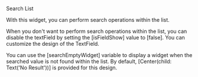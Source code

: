 Search List

With this widget, you can perform search operations within the list.

When you don't want to perform search operations within the list, 
you can disable the textField by setting the [isFieldShow] value to [false]. 
You can customize the design of the TextField.

You can use the [searchEmptyWidget] variable to display a widget 
when the searched value is not found within the list. By default, 
[Center(child: Text('No Result'))] is provided for this design.